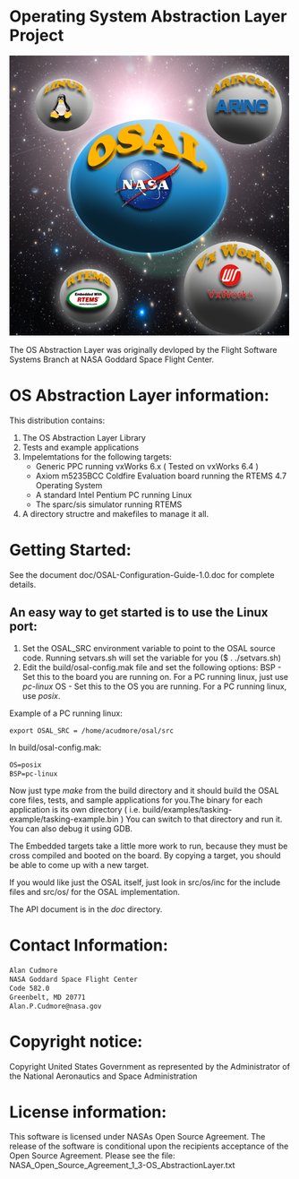 Operating System Abstraction Layer Project
==========================================

![OSAL Logo by Michael Cudmore](./doc/OSAL-Logo.png)


The OS Abstraction Layer was originally devloped by the Flight Software Systems Branch at NASA Goddard Space Flight Center.

OS Abstraction Layer information:
=================================

This distribution contains:

1. The OS Abstraction Layer Library
2. Tests and example applications
3. Impelemtations for the following targets:
    - Generic PPC running vxWorks 6.x ( Tested on vxWorks 6.4 )
    - Axiom m5235BCC Coldfire Evaluation board running the RTEMS 4.7 Operating System
    - A standard Intel Pentium PC running Linux 
    - The sparc/sis simulator running RTEMS 
4. A directory structre and makefiles to manage it all.

Getting Started:
================

See the document doc/OSAL-Configuration-Guide-1.0.doc for complete details.

An easy way to get started is to use the Linux port:
----------------------------------------------------

1. Set the OSAL_SRC environment variable to point to the OSAL source code. 
    Running setvars.sh will set the variable for you ($ . ./setvars.sh)
2. Edit the build/osal-config.mak file and set the following options:
    BSP - Set this to the board you are running on. For a PC running linux, just use *pc-linux* 
    OS - Set this to the OS you are running. For a PC running linux, use *posix*.

Example of a PC running linux:

    export OSAL_SRC = /home/acudmore/osal/src

In build/osal-config.mak:

    OS=posix
    BSP=pc-linux

Now just type *make* from the build directory and it should build the OSAL core files, tests, and sample applications for you.The binary for each application is its own directory ( i.e. build/examples/tasking-example/tasking-example.bin ) You can switch to that directory and run it. You can also debug it using GDB.

The Embedded targets take a little more work to run, because they must be cross compiled and booted on the board. By copying a target, you should be able to come up with a new target.

If you would like just the OSAL itself, just look in src/os/inc for the include files and src/os/<your os here> for the OSAL implementation. 

The API document is in the *doc* directory.

Contact Information: 
====================

    Alan Cudmore
    NASA Goddard Space Flight Center
    Code 582.0
    Greenbelt, MD 20771
    Alan.P.Cudmore@nasa.gov

Copyright notice:
=================

Copyright United States Government as represented by the Administrator of the National Aeronautics and Space Administration

License information:
==================== 

This software is licensed under NASAs Open Source Agreement. The release of the software is conditional upon the recipients acceptance of the Open Source Agreement. Please see the file: NASA_Open_Source_Agreement_1_3-OS_AbstractionLayer.txt

